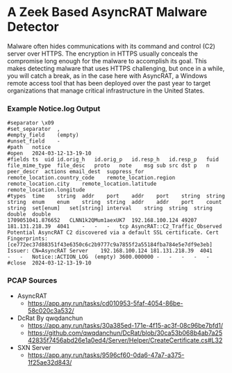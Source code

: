 # A Zeek Based AsyncRAT Malware Detector

Malware often hides communications with its command and control (C2) server over HTTPS. 
The encryption in HTTPS usually conceals the compromise long enough for the malware to 
accomplish its goal. This makes detecting malware that uses HTTPS challenging, but once 
in a while, you will catch a break, as in the case here with AsyncRAT, a Windows remote 
access tool that has been deployed over the past year to target organizations that manage 
critical infrastructure in the United States.

### Example Notice.log Output

```
#separator \x09
#set_separator	,
#empty_field	(empty)
#unset_field	-
#path	notice
#open	2024-03-12-13-19-10
#fields	ts	uid	id.orig_h	id.orig_p	id.resp_h	id.resp_p	fuid	file_mime_type	file_desc	proto	note	msg	sub	src	dst	p	n	peer_descr	actions	email_dest	suppress_for	remote_location.country_code	remote_location.region	remote_location.city	remote_location.latitude	remote_location.longitude
#types	time	string	addr	port	addr	port	string	string	string	enum	enum	string	string	addr	addr	port	count	string	set[enum]	set[string]	interval	string	string	string	double	double
1709051041.876652	CLNN1k2QMum1aexUK7	192.168.100.124	49207	181.131.218.39	4041	-	-	-	tcp	AsyncRAT::C2_Traffic_Observed	Potential AsyncRAT C2 discovered via a default SSL certificate.	Cert Fingerprints: [ce772ec37d88351f43e6350c6c2b9777c9a7855f2a55184fba784e5e7df9e3eb] Issuer: CN=AsyncRAT Server	192.168.100.124	181.131.218.39	4041	-	-	Notice::ACTION_LOG	(empty)	3600.000000	-	-	-	-	-
#close	2024-03-12-13-19-10
```

### PCAP Sources

- AsyncRAT
  - https://app.any.run/tasks/cd010953-5faf-4054-86be-58c020c3a532/ 
- DcRat By qwqdanchun
  - https://app.any.run/tasks/30a385ed-171e-4f15-ac3f-08c96be7bfd1/ 
  - https://github.com/qwqdanchun/DcRat/blob/30ca53b068b4ab7a2542835f7456abd26e1a0ed4/Server/Helper/CreateCertificate.cs#L32
- SXN Server 
  - https://app.any.run/tasks/9596cf60-0da6-47a7-a375-1f25ae32d843/ 